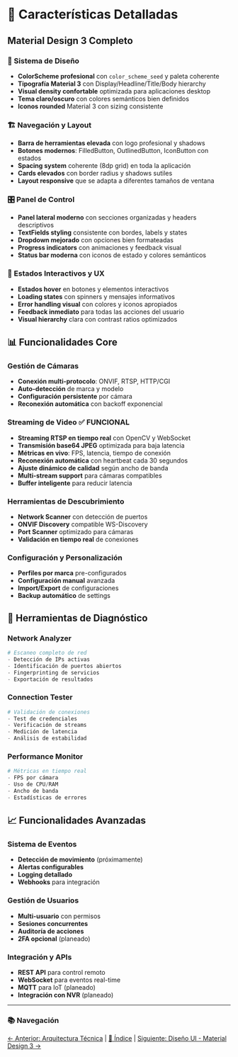 # 🎯 Características Detalladas

## Material Design 3 Completo

### 🎨 Sistema de Diseño

- **ColorScheme profesional** con `color_scheme_seed` y paleta coherente
- **Tipografía Material 3** con Display/Headline/Title/Body hierarchy
- **Visual density confortable** optimizada para aplicaciones desktop
- **Tema claro/oscuro** con colores semánticos bien definidos
- **Iconos rounded** Material 3 con sizing consistente

### 🏗️ Navegación y Layout

- **Barra de herramientas elevada** con logo profesional y shadows
- **Botones modernos**: FilledButton, OutlinedButton, IconButton con estados
- **Spacing system** coherente (8dp grid) en toda la aplicación
- **Cards elevados** con border radius y shadows sutiles
- **Layout responsive** que se adapta a diferentes tamaños de ventana

### 🎛️ Panel de Control

- **Panel lateral moderno** con secciones organizadas y headers descriptivos
- **TextFields styling** consistente con bordes, labels y states
- **Dropdown mejorado** con opciones bien formateadas
- **Progress indicators** con animaciones y feedback visual
- **Status bar moderna** con iconos de estado y colores semánticos

### 🔄 Estados Interactivos y UX

- **Estados hover** en botones y elementos interactivos
- **Loading states** con spinners y mensajes informativos
- **Error handling visual** con colores y iconos apropiados
- **Feedback inmediato** para todas las acciones del usuario
- **Visual hierarchy** clara con contrast ratios optimizados

## 📊 Funcionalidades Core

### Gestión de Cámaras

- **Conexión multi-protocolo**: ONVIF, RTSP, HTTP/CGI
- **Auto-detección** de marca y modelo
- **Configuración persistente** por cámara
- **Reconexión automática** con backoff exponencial

### Streaming de Video ✅ FUNCIONAL

- **Streaming RTSP en tiempo real** con OpenCV y WebSocket
- **Transmisión base64 JPEG** optimizada para baja latencia
- **Métricas en vivo**: FPS, latencia, tiempo de conexión
- **Reconexión automática** con heartbeat cada 30 segundos
- **Ajuste dinámico de calidad** según ancho de banda
- **Multi-stream support** para cámaras compatibles
- **Buffer inteligente** para reducir latencia

### Herramientas de Descubrimiento

- **Network Scanner** con detección de puertos
- **ONVIF Discovery** compatible WS-Discovery
- **Port Scanner** optimizado para cámaras
- **Validación en tiempo real** de conexiones

### Configuración y Personalización

- **Perfiles por marca** pre-configurados
- **Configuración manual** avanzada
- **Import/Export** de configuraciones
- **Backup automático** de settings

## 🔧 Herramientas de Diagnóstico

### Network Analyzer

```python
# Escaneo completo de red
- Detección de IPs activas
- Identificación de puertos abiertos
- Fingerprinting de servicios
- Exportación de resultados
```

### Connection Tester

```python
# Validación de conexiones
- Test de credenciales
- Verificación de streams
- Medición de latencia
- Análisis de estabilidad
```

### Performance Monitor

```python
# Métricas en tiempo real
- FPS por cámara
- Uso de CPU/RAM
- Ancho de banda
- Estadísticas de errores
```

## 📈 Funcionalidades Avanzadas

### Sistema de Eventos

- **Detección de movimiento** (próximamente)
- **Alertas configurables**
- **Logging detallado**
- **Webhooks** para integración

### Gestión de Usuarios

- **Multi-usuario** con permisos
- **Sesiones concurrentes**
- **Auditoría de acciones**
- **2FA opcional** (planeado)

### Integración y APIs

- **REST API** para control remoto
- **WebSocket** para eventos real-time
- **MQTT** para IoT (planeado)
- **Integración con NVR** (planeado)

---

### 📚 Navegación

[← Anterior: Arquitectura Técnica](ARCHITECTURE.md) | [📑 Índice](README.md) | [Siguiente: Diseño UI - Material Design 3 →](ui-design.md)
